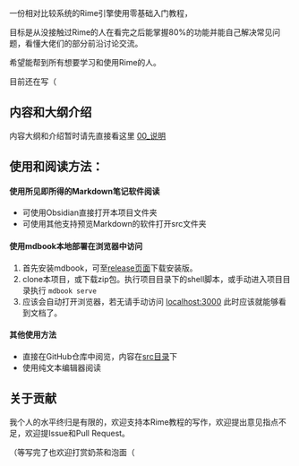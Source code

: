 一份相对比较系统的Rime引擎使用零基础入门教程，

目标是从没接触过Rime的人在看完之后能掌握80%的功能并能自己解决常见问题，看懂大佬们的部分前沿讨论交流。

希望能帮到所有想要学习和使用Rime的人。

目前还在写（


## 内容和大纲介绍

内容大纲和介绍暂时请先直接看这里 [00_说明](src/00_说明.md)


## 使用和阅读方法：

#### 使用所见即所得的Markdown笔记软件阅读
- 可使用Obsidian直接打开本项目文件夹
- 可使用其他支持预览Markdown的软件打开src文件夹

#### 使用mdbook本地部署在浏览器中访问
1. 首先安装mdbook，可至[release页面](https://github.com/rust-lang/mdBook/releases)下载安装版。
2. clone本项目，或下载zip包。执行项目目录下的shell脚本，或手动进入项目目录执行 `mdbook serve`
3. 应该会自动打开浏览器，若无请手动访问 [localhost:3000](http://localhost:3000)
  此时应该就能够看到文档了。
  
#### 其他使用方法
- 直接在GitHub仓库中阅览，内容在[src目录](https://github.com/rightester/rime_tutorial/tree/master/src)下
- 使用纯文本编辑器阅读


## 关于贡献

我个人的水平终归是有限的，欢迎支持本Rime教程的写作，欢迎提出意见指点不足，欢迎提Issue和Pull Request。

（等写完了也欢迎打赏奶茶和泡面（